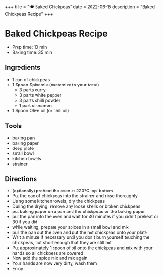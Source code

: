 +++
title = "🍽 Baked Chickpeas"
date = 2022-06-15
description = "Baked Chickpeas Recipe"
+++

# Baked Chickpeas Recipe

- Prep time: 10 min
- Baking time: 35 min

## Ingredients

- 1 can of chickpeas
- 1 Spoon Spicemix (customize to your taste)
  - 3 parts curry
  - 3 parts white pepper
  - 3 parts chilli powder
  - 1 part cinnamon
- 1 Spoon Olive oil (or chili oil)

## Tools

- baking pan
- baking paper
- deep plate
- small bowl
- kitchen towels
- strainer

## Directions

- (optionally) preheat the oven at 220°C top-bottom
- Put the can of chickpeas into the strainer and rinse thoroughly
- Using some kitchen towels, dry the chickpeas
- During the drying, remove any loose shells or broken chickpeas
- put baking paper on a pan and the chickpeas on the baking paper
- put the pan into the oven and wait for 40 minutes if you didn't preheat or 30 if you did
- while waiting, prepare your spices in a small bowl and mix
- pull the pan out the oven and put the hot chickpeas onto your plate
- Wait a minute if necessary until you don't burn yourself touching the chickpeas, but short enough that they are still hot
- Put approximately 1 spoon of oil onto the chickpeas and mix with your hands so all chickpeas are covered
- Now add the spice mix and mix again
- Your hands are now very dirty, wash them
- Enjoy
